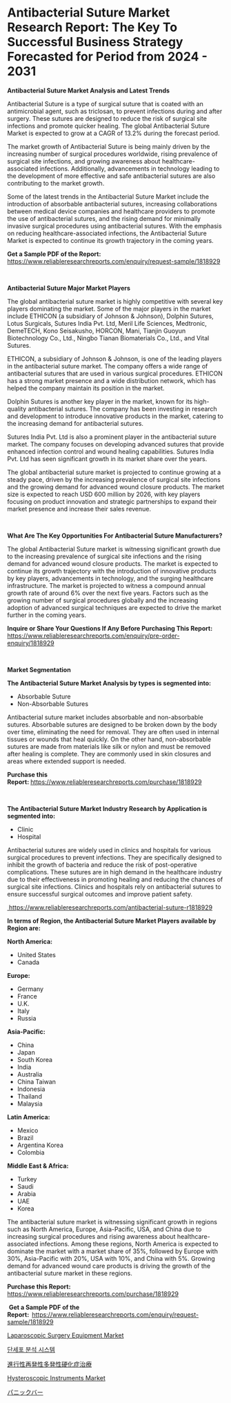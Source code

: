 <p><h1>Antibacterial Suture Market Research Report: The Key To Successful Business Strategy Forecasted for Period from 2024 - 2031</h1></p><p><strong>Antibacterial Suture Market Analysis and Latest Trends</strong></p>
<p><p>Antibacterial Suture is a type of surgical suture that is coated with an antimicrobial agent, such as triclosan, to prevent infections during and after surgery. These sutures are designed to reduce the risk of surgical site infections and promote quicker healing. The global Antibacterial Suture Market is expected to grow at a CAGR of 13.2% during the forecast period.</p><p>The market growth of Antibacterial Suture is being mainly driven by the increasing number of surgical procedures worldwide, rising prevalence of surgical site infections, and growing awareness about healthcare-associated infections. Additionally, advancements in technology leading to the development of more effective and safe antibacterial sutures are also contributing to the market growth.</p><p>Some of the latest trends in the Antibacterial Suture Market include the introduction of absorbable antibacterial sutures, increasing collaborations between medical device companies and healthcare providers to promote the use of antibacterial sutures, and the rising demand for minimally invasive surgical procedures using antibacterial sutures. With the emphasis on reducing healthcare-associated infections, the Antibacterial Suture Market is expected to continue its growth trajectory in the coming years.</p></p>
<p><strong>Get a Sample PDF of the Report:&nbsp;</strong> <a href="https://www.reliableresearchreports.com/enquiry/request-sample/1818929">https://www.reliableresearchreports.com/enquiry/request-sample/1818929</a></p>
<p>&nbsp;</p>
<p><strong>Antibacterial Suture Major Market Players</strong></p>
<p><p>The global antibacterial suture market is highly competitive with several key players dominating the market. Some of the major players in the market include ETHICON (a subsidiary of Johnson & Johnson), Dolphin Sutures, Lotus Surgicals, Sutures India Pvt. Ltd, Meril Life Sciences, Medtronic, DemeTECH, Kono Seisakusho, HORCON, Mani, Tianjin Guoyun Biotechnology Co., Ltd., Ningbo Tianan Biomaterials Co., Ltd., and Vital Sutures.</p><p>ETHICON, a subsidiary of Johnson & Johnson, is one of the leading players in the antibacterial suture market. The company offers a wide range of antibacterial sutures that are used in various surgical procedures. ETHICON has a strong market presence and a wide distribution network, which has helped the company maintain its position in the market.</p><p>Dolphin Sutures is another key player in the market, known for its high-quality antibacterial sutures. The company has been investing in research and development to introduce innovative products in the market, catering to the increasing demand for antibacterial sutures.</p><p>Sutures India Pvt. Ltd is also a prominent player in the antibacterial suture market. The company focuses on developing advanced sutures that provide enhanced infection control and wound healing capabilities. Sutures India Pvt. Ltd has seen significant growth in its market share over the years.</p><p>The global antibacterial suture market is projected to continue growing at a steady pace, driven by the increasing prevalence of surgical site infections and the growing demand for advanced wound closure products. The market size is expected to reach USD 600 million by 2026, with key players focusing on product innovation and strategic partnerships to expand their market presence and increase their sales revenue.</p></p>
<p>&nbsp;</p>
<p><strong>What Are The Key Opportunities For Antibacterial Suture Manufacturers?</strong></p>
<p><p>The global Antibacterial Suture market is witnessing significant growth due to the increasing prevalence of surgical site infections and the rising demand for advanced wound closure products. The market is expected to continue its growth trajectory with the introduction of innovative products by key players, advancements in technology, and the surging healthcare infrastructure. The market is projected to witness a compound annual growth rate of around 6% over the next five years. Factors such as the growing number of surgical procedures globally and the increasing adoption of advanced surgical techniques are expected to drive the market further in the coming years.</p></p>
<p><strong>Inquire or Share Your Questions If Any Before Purchasing This Report:</strong> <a href="https://www.reliableresearchreports.com/enquiry/pre-order-enquiry/1818929">https://www.reliableresearchreports.com/enquiry/pre-order-enquiry/1818929</a></p>
<p>&nbsp;</p>
<p><strong>Market Segmentation</strong></p>
<p><strong>The Antibacterial Suture Market Analysis by types is segmented into:</strong></p>
<p><ul><li>Absorbable Suture</li><li>Non-Absorbable Sutures</li></ul></p>
<p><p>Antibacterial suture market includes absorbable and non-absorbable sutures. Absorbable sutures are designed to be broken down by the body over time, eliminating the need for removal. They are often used in internal tissues or wounds that heal quickly. On the other hand, non-absorbable sutures are made from materials like silk or nylon and must be removed after healing is complete. They are commonly used in skin closures and areas where extended support is needed.</p></p>
<p><strong>Purchase this Report:&nbsp;</strong><a href="https://www.reliableresearchreports.com/purchase/1818929">https://www.reliableresearchreports.com/purchase/1818929</a></p>
<p>&nbsp;</p>
<p><strong>The Antibacterial Suture Market Industry Research by Application is segmented into:</strong></p>
<p><ul><li>Clinic</li><li>Hospital</li></ul></p>
<p><p>Antibacterial sutures are widely used in clinics and hospitals for various surgical procedures to prevent infections. They are specifically designed to inhibit the growth of bacteria and reduce the risk of post-operative complications. These sutures are in high demand in the healthcare industry due to their effectiveness in promoting healing and reducing the chances of surgical site infections. Clinics and hospitals rely on antibacterial sutures to ensure successful surgical outcomes and improve patient safety.</p></p>
<p><a href="https://www.reliableresearchreports.com/antibacterial-suture-r1818929">&nbsp;https://www.reliableresearchreports.com/antibacterial-suture-r1818929</a></p>
<p><strong>In terms of Region, the Antibacterial Suture Market Players available by Region are:</strong></p>
<p>
    <p> <strong> North America: </strong>
        <ul>
            <li>United States</li>
            <li>Canada</li>
        </ul>
        </p> 
    <p> <strong> Europe: </strong>
        <ul>
            <li>Germany</li>
            <li>France</li>
            <li>U.K.</li>
            <li>Italy</li>
            <li>Russia</li>
        </ul>
        </p> 
    <p> <strong> Asia-Pacific: </strong>
        <ul>
            <li>China</li>
            <li>Japan</li>
            <li>South Korea</li>
            <li>India</li>
            <li>Australia</li>
            <li>China Taiwan</li>
            <li>Indonesia</li>
            <li>Thailand</li>
            <li>Malaysia</li>
        </ul>
        </p> 
    <p> <strong> Latin America: </strong>
        <ul>
            <li>Mexico</li>
            <li>Brazil</li>
            <li>Argentina Korea</li>
            <li>Colombia</li>
        </ul>
        </p> 
    <p> <strong> Middle East & Africa: </strong>
        <ul>
            <li>Turkey</li>
            <li>Saudi</li>
            <li>Arabia</li>
            <li>UAE</li>
            <li>Korea</li>
        </ul>
    </p>
    </p>
<p><p>The antibacterial suture market is witnessing significant growth in regions such as North America, Europe, Asia-Pacific, USA, and China due to increasing surgical procedures and rising awareness about healthcare-associated infections. Among these regions, North America is expected to dominate the market with a market share of 35%, followed by Europe with 30%, Asia-Pacific with 20%, USA with 10%, and China with 5%. Growing demand for advanced wound care products is driving the growth of the antibacterial suture market in these regions.</p></p>
<p><strong>Purchase this Report: </strong><a href="https://www.reliableresearchreports.com/purchase/1818929">https://www.reliableresearchreports.com/purchase/1818929</a></p>
<p>&nbsp;<strong>Get a Sample PDF of the Report:&nbsp;&nbsp;</strong><a href="https://www.reliableresearchreports.com/enquiry/request-sample/1818929">https://www.reliableresearchreports.com/enquiry/request-sample/1818929</a></p>
<p><strong></strong></p>
<p><p><a href="https://github.com/Alonsoolds3wq1d81czn8rbol/Market-Research-Report-List-2/blob/main/laparoscopic-surgery-equipment-market.md">Laparoscopic Surgery Equipment Market</a></p><p><a href="https://github.com/lzrvbyqzftro57/Market-Research-Report-List-2/blob/main/307404444052.md">단세포 분석 시스템</a></p><p><a href="https://github.com/LeanneBruen2023/Market-Research-Report-List-1/blob/main/619530849322.md">進行性再発性多発性硬化症治療</a></p><p><a href="https://github.com/yemakinde/Market-Research-Report-List-2/blob/main/hysteroscopic-instruments-market.md">Hysteroscopic Instruments Market</a></p><p><a href="https://github.com/charm854/Market-Research-Report-List-1/blob/main/489212149323.md">パニックバー</a></p></p>